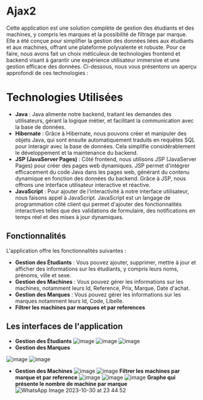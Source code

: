 # Ajax2
Cette application est une solution complète de gestion des étudiants et des machines, y compris les marques et la possibilité de filtrage par marque. Elle a été conçue pour simplifier la gestion des données liées aux étudiants et aux machines, offrant une plateforme polyvalente et robuste. Pour ce faire, nous avons fait un choix méticuleux de technologies frontend et backend visant à garantir une expérience utilisateur immersive et une gestion efficace des données. Ci-dessous, nous vous présentons un aperçu approfondi de ces technologies :

# Technologies Utilisées
- **Java** : Java alimente notre backend, traitant les demandes des utilisateurs, gérant la logique métier, et facilitant la communication avec la base de données. 
- **Hibernate** : Grâce à Hibernate, nous pouvons créer et manipuler des objets Java, qui sont ensuite automatiquement traduits en requêtes SQL pour interagir avec la base de données. Cela simplifie considérablement le développement et la maintenance du backend.
- **JSP (JavaServer Pages)** : Côté frontend, nous utilisons JSP (JavaServer Pages) pour créer des pages web dynamiques. JSP permet d'intégrer efficacement du code Java dans les pages web, générant du contenu dynamique en fonction des données du backend. Grâce à JSP, nous offrons une interface utilisateur interactive et réactive.
- **JavaScript** : Pour ajouter de l'interactivité à notre interface utilisateur, nous faisons appel à JavaScript. JavaScript est un langage de programmation côté client qui permet d'ajouter des fonctionnalités interactives telles que des validations de formulaire, des notifications en temps réel et des mises à jour dynamiques.
 ## Fonctionnalités

L'application  offre les fonctionnalités suivantes :

- **Gestion des Étudiants** : Vous pouvez ajouter, supprimer, mettre à jour et afficher des informations sur les étudiants, y compris leurs noms, prénoms, ville et sexe.
- **Gestion des Machines** : Vous pouvez gérer les informations sur les machines, notamment leurs Id,	Reference, Prix,	Marque,	Date d'achat.
- **Gestion des Marques** : Vous pouvez gérer les informations sur les marques notamment leurs Id,	Code, Libelle.
- **Filtrer les machines par marques et par references**

 ## Les interfaces de l'application 
- **Gestion des Étudiants**
![image](https://github.com/NassimaOuardine/Ajax2/assets/147509426/f69ca2f3-e26b-4523-8546-1e364d997751)
![image](https://github.com/NassimaOuardine/Ajax2/assets/147509426/932c0c87-8d59-441a-b53b-862da889d22a)
![image](https://github.com/NassimaOuardine/Ajax2/assets/147509426/f6ad6455-a7fa-41b7-80b3-a01ed85e9696)
- **Gestion des Marques**

 ![image](https://github.com/NassimaOuardine/Ajax2/assets/147509426/f71188bc-387f-4e39-b79b-c1b8a5b4cc37)
![image](https://github.com/NassimaOuardine/Ajax2/assets/147509426/6833eb53-1680-43e6-9bf0-64817c1441d6)
- **Gestion des Machines**
![image](https://github.com/NassimaOuardine/Ajax2/assets/147509426/e8511934-b628-43c4-92e0-6d34b2d34a23)
![image](https://github.com/NassimaOuardine/Ajax2/assets/147509426/e5889c52-99ab-4152-b4d4-5158e833277e)
**Filtrer les machines par marque et par reference**
![image](https://github.com/NassimaOuardine/Ajax2/assets/147509426/5990debb-c2ff-4e19-98d2-fc09209d6568)
![image](https://github.com/NassimaOuardine/Ajax2/assets/147509426/321e66e3-ff6d-48f4-9e59-9e229106ee9a)
![image](https://github.com/NassimaOuardine/Ajax2/assets/147509426/bdc10c24-f57d-44cd-9f1c-3e8a7d4cb9d6)
**Graphe qui présente le nombre de machine par marque**
![WhatsApp Image 2023-10-30 at 23 44 52](https://github.com/NassimaOuardine/Ajax2/assets/147509426/58898a0e-a5cc-422d-9bae-73638c21ffe9)








  
